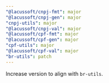 ```yaml
---
"@lacussoft/cnpj-fmt": major
"@lacussoft/cnpj-gen": major
"cnpj-utils": major
"@lacussoft/cnpj-val": major
"@lacussoft/cpf-fmt": major
"@lacussoft/cpf-gen": major
"cpf-utils": major
"@lacussoft/cpf-val": major
"br-utils": patch
---
```


Increase version to align with `br-utils`.
